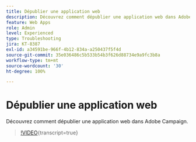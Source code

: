 ```yaml
---
title: Dépublier une application web
description: Découvrez comment dépublier une application web dans Adobe Campaign.
feature: Web Apps
role: Admin
level: Experienced
type: Troubleshooting
jira: KT-8387
exl-id: a34591be-966f-4b12-834a-a250437f5f4d
source-git-commit: 35e036486c5b533b54b3f626d88734e9a9fc3b8a
workflow-type: tm+mt
source-wordcount: '30'
ht-degree: 100%

---
```


# Dépublier une application web

Découvrez comment dépublier une application web dans Adobe Campaign.

>[!VIDEO](https://video.tv.adobe.com/v/3422568?quality=12&learn=on&captions=fre_fr){transcript=true}
